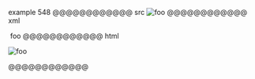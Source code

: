 example 548
@@@@@@@@@@@@ src
![foo](<url>)
@@@@@@@@@@@@ xml
<?xml version="1.0" encoding="UTF-8"?>
<!DOCTYPE document SYSTEM "CommonMark.dtd">
<document xmlns="http://commonmark.org/xml/1.0">
  <paragraph>
    <image destination="url" title="">
      <text>foo</text>
    </image>
  </paragraph>
</document>
@@@@@@@@@@@@ html
<p><img src="url" alt="foo" /></p>
@@@@@@@@@@@@
